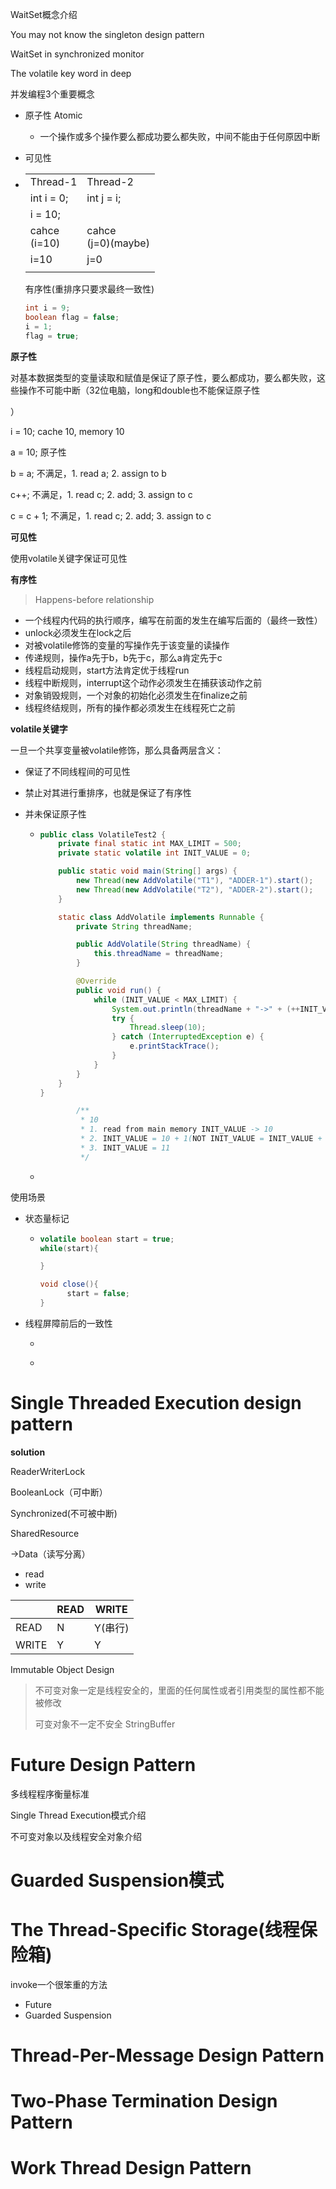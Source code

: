 WaitSet概念介绍

You may not know the singleton design pattern

WaitSet in synchronized monitor

The volatile key word in deep



并发编程3个重要概念

- 原子性 Atomic

  - 一个操作或多个操作要么都成功要么都失败，中间不能由于任何原因中断

- 可见性 

- |                 |                        |
  | --------------- | ---------------------- |
  | Thread-1        | Thread-2               |
  | int i = 0;      | int j = i;             |
  | i = 10;         |                        |
  | cahce<br>(i=10) | cahce<br/>(j=0)(maybe) |
  | i=10            | j=0                    |
  |                 |                        |

  有序性(重排序只要求最终一致性)

  ```java
  int i = 9;
  boolean flag = false;
  i = 1;
  flag = true;
  ```

  

**原子性**

对基本数据类型的变量读取和赋值是保证了原子性，要么都成功，要么都失败，这些操作不可能中断（32位电脑，long和double也不能保证原子性

）

 i = 10; cache 10, memory 10



a = 10;        原子性   

b = a;          不满足，1. read a; 2. assign to b 

c++;             不满足，1. read c; 2. add; 3. assign to c

c = c + 1;     不满足，1. read c; 2. add; 3. assign to c

**可见性**

 使用volatile关键字保证可见性

**有序性**

> Happens-before relationship

- 一个线程内代码的执行顺序，编写在前面的发生在编写后面的（最终一致性）
- unlock必须发生在lock之后
- 对被volatile修饰的变量的写操作先于该变量的读操作
- 传递规则，操作a先于b，b先于c，那么a肯定先于c
- 线程启动规则，start方法肯定优于线程run
- 线程中断规则，interrupt这个动作必须发生在捕获该动作之前
- 对象销毁规则，一个对象的初始化必须发生在finalize之前
- 线程终结规则，所有的操作都必须发生在线程死亡之前











**volatile关键字**



一旦一个共享变量被volatile修饰，那么具备两层含义：

- 保证了不同线程间的可见性

- 禁止对其进行重排序，也就是保证了有序性

- 并未保证原子性

  - ```java
    public class VolatileTest2 {
        private final static int MAX_LIMIT = 500;
        private static volatile int INIT_VALUE = 0;
    
        public static void main(String[] args) {
            new Thread(new AddVolatile("T1"), "ADDER-1").start();
            new Thread(new AddVolatile("T2"), "ADDER-2").start();
        }
    
        static class AddVolatile implements Runnable {
            private String threadName;
    
            public AddVolatile(String threadName) {
                this.threadName = threadName;
            }
    
            @Override
            public void run() {
                while (INIT_VALUE < MAX_LIMIT) {
                    System.out.println(threadName + "->" + (++INIT_VALUE));
                    try {
                        Thread.sleep(10);
                    } catch (InterruptedException e) {
                        e.printStackTrace();
                    }
                }
            }
        }
    }
    
            /**
             * 10 
             * 1. read from main memory INIT_VALUE -> 10
             * 2. INIT_VALUE = 10 + 1(NOT INIT_VALUE = INIT_VALUE + 1)
             * 3. INIT_VALUE = 11 
             */
    ```

  - 

使用场景

- 状态量标记

  - ```java
    volatile boolean start = true;
    while(start){
    
    }
    
    void close(){
    	  start = false;
    }
    ```

- 线程屏障前后的一致性

  - ```
    
    ```

  - 



# Single Threaded Execution design pattern



**solution**

ReaderWriterLock

BooleanLock（可中断）

Synchronized(不可被中断)





SharedResource

->Data（读写分离）

- read
- write

|       | READ | WRITE   |
| ----- | ---- | ------- |
| READ  | N    | Y(串行) |
| WRITE | Y    | Y       |



Immutable Object Design

> 不可变对象一定是线程安全的，里面的任何属性或者引用类型的属性都不能被修改
>
> 可变对象不一定不安全 StringBuffer



# Future Design Pattern



多线程程序衡量标准

Single Thread Execution模式介绍

不可变对象以及线程安全对象介绍

# Guarded Suspension模式

# The Thread-Specific Storage(线程保险箱)



invoke一个很笨重的方法

- Future
- Guarded Suspension



# Thread-Per-Message Design Pattern

# Two-Phase Termination Design Pattern



# Work Thread Design Pattern



